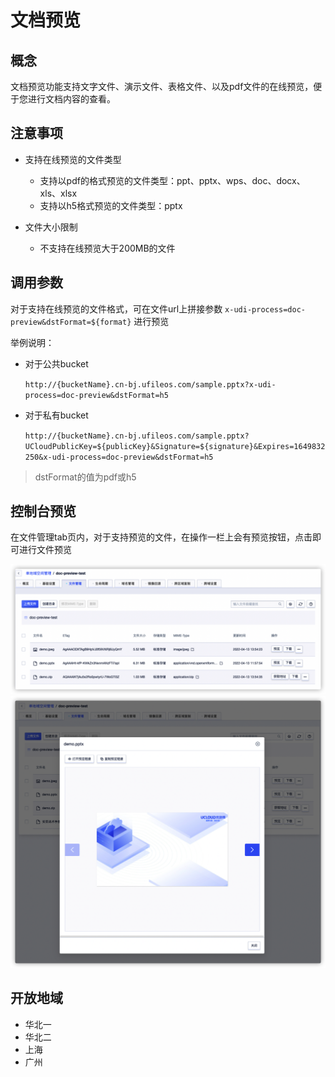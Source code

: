 # 文档预览

## 概念

文档预览功能支持文字文件、演示文件、表格文件、以及pdf文件的在线预览，便于您进行文档内容的查看。

## 注意事项

- 支持在线预览的文件类型

    - 支持以pdf的格式预览的文件类型：ppt、pptx、wps、doc、docx、xls、xlsx
    - 支持以h5格式预览的文件类型：pptx

- 文件大小限制

    - 不支持在线预览大于200MB的文件

## 调用参数

对于支持在线预览的文件格式，可在文件url上拼接参数 `x-udi-process=doc-preview&dstFormat=${format}` 进行预览

举例说明：

- 对于公共bucket

    `http://{bucketName}.cn-bj.ufileos.com/sample.pptx?x-udi-process=doc-preview&dstFormat=h5`

- 对于私有bucket

    `http://{bucketName}.cn-bj.ufileos.com/sample.pptx?UCloudPublicKey=${publicKey}&Signature=${signature}&Expires=1649832250&x-udi-process=doc-preview&dstFormat=h5`

> dstFormat的值为pdf或h5

## 控制台预览

在文件管理tab页内，对于支持预览的文件，在操作一栏上会有预览按钮，点击即可进行文件预览

![](/images/文件预览1.png)
![](/images/文件预览2.png)

## 开放地域

- 华北一
- 华北二
- 上海
- 广州
